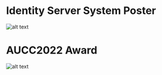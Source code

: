 # Identity Server System Poster 
![alt text](https://github.com/TiTle162/Identity-Server-System-Documentary/blob/main/IDS-AUCC2022%20Poster.png?raw=true)

# AUCC2022 Award
![alt text](https://github.com/TiTle162/Identity-Server-System-Documentary/blob/main/IDS-AUCC2022%20Award.jpg)
